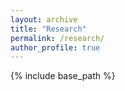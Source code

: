 ```yaml
---
layout: archive
title: "Research"
permalink: /research/
author_profile: true
---
```

{% include base_path %}
